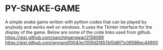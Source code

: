 # PY-SNAKE-GAME
A simple snake game written with python codes that can be played by anybody and works well on windows.
It uses the Tkinter interface for the display of the game.
Below are some of the code links used from github.
https://gist.github.com/sanchitgangwar/2158089
https://gist.github.com/wynand1004/ec105fd2f457b10d971c09586ec44900



